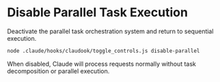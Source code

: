 # Disable Parallel Task Execution

Deactivate the parallel task orchestration system and return to sequential execution.

```bash
node .claude/hooks/claudook/toggle_controls.js disable-parallel
```

When disabled, Claude will process requests normally without task decomposition or parallel execution.